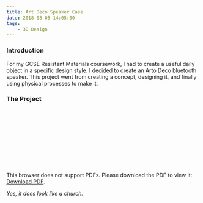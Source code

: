 ```yaml
---
title: Art Deco Speaker Case
date: 2018-08-05 14:05:00
tags: 
    - 3D Design
---
```

### Introduction
For my GCSE Resistant Materials coursework, I had to create a useful daily object in a specific design style. I decided to create an Arto Deco bluetooth speaker. This project went from creating a concept, designing it, and finally using physical processes to make it.

### The Project
<object data="https://butty-builds.me/source/pdfs/Art%20Deco%20Speaker.pdf" type="application/pdf" width="100%" height="700px">
<! -- Waylan & amc @ https://stackoverflow.com/questions/39777166/display-pdf-image-in-markdown -->
    <embed src="https://butty-builds.me/source/pdfs/Art%20Deco%20Speaker.pdf">
        <p>This browser does not support PDFs. Please download the PDF to view it: <a href="https://butty-builds.me/source/pdfs/Art%20Deco%20Speaker.pdf">Download PDF</a>.</p>
    </embed>
</object>

*Yes, it does look like a church.*
